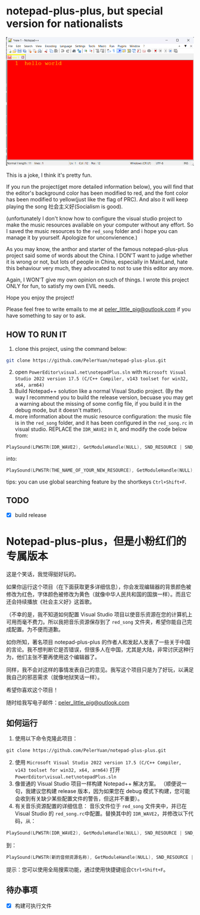 # notepad-plus-plus, but special version for nationalists

![screenshot](./doc/screenshot.png)

This is a joke, I think it's pretty fun.

If you run the project(get more detailed information below), you will find that the editor's background color has been modified to red, and the font color has been modified to yellow(just like the flag of PRC). And also it will keep playing the song 社会主义好(Socialism is good).

(unfortunately I don't know how to configure the visual studio project to make the music resources available on your computer without any effort. So I saved the music resources to the `red_song` folder and i hope you can manage it by yourself. Apologize for unconvienence.)

As you may know, the anthor and starter of the famous notepad-plus-plus project said some of words about the China. I DON'T want to judge whether it is wrong or not, but lots of people in China, especially in MainLand, hate this behaviour very much, they advocated to not to use this editor any more.

Again, I WON'T give my own opinion on such of things. I wrote this project ONLY for fun, to satisfy my own EVIL needs.

Hope you enjoy the project!

Please feel free to write emails to me at peler_little_pig@outlook.com if you have something to say or to ask.

## HOW TO RUN IT
1. clone this project, using the command below:
```bash
git clone https://github.com/PelerYuan/notepad-plus-plus.git
```
2. open `PowerEditor\visual.net\notepadPlus.sln` with `Microsoft Visual Studio 2022 version 17.5 (C/C++ Compiler, v143 toolset for win32, x64, arm64)`
3. Build Notepad++ solution like a normal Visual Studio project.
(By the way I recommend you to build the release version, becuase you may get a warning about the missing of some config file, if you build it in the debug mode, but it doesn't matter).
4. more information about the music resource configuration: 
the music file is in the `red_song` folder, and it has been configured in the `red_song.rc` in visual studio. REPLACE the `IDR_WAVE2` in it, and modify the code below from:
```cpp
PlaySound(LPWSTR(IDR_WAVE2), GetModuleHandle(NULL), SND_RESOURCE | SND_ASYNC | SND_LOOP);
```
into:
```cpp
PlaySound(LPWSTR(THE_NAME_OF_YOUR_NEW_RESOURCE), GetModuleHandle(NULL), SND_RESOURCE | SND_ASYNC | SND_LOOP);
```
tips: you can use global searching feature by the shortkeys `Ctrl+Shift+F`.

## TODO
- [X] build release


# Notepad-plus-plus，但是小粉红们的专属版本

这是个笑话，我觉得挺好玩的。

如果你运行这个项目（在下面获取更多详细信息），你会发现编辑器的背景颜色被修改为红色，字体颜色被修改为黄色（就像中华人民共和国的国旗一样）。而且它还会持续播放《社会主义好》这首歌。

（不幸的是，我不知道如何配置 Visual Studio 项目以使音乐资源在您的计算机上可用而毫不费力。所以我把音乐资源保存到了 `red_song` 文件夹，希望你能自己完成配置。为不便而道歉。

如你所知，著名项目 notepad-plus-plus 的作者人和发起人发表了一些关于中国的言论。我不想判断它是否错误，但很多人在中国，尤其是大陆，非常讨厌这种行为，他们主张不要再使用这个编辑器了。

同样，我不会对这样的事情发表自己的意见。我写这个项目只是为了好玩，以满足我自己的邪恶需求（就像地狱笑话一样）。

希望你喜欢这个项目！

随时给我写电子邮件：peler_little_pig@outlook.com

## 如何运行
1. 使用以下命令克隆此项目：
```
git clone https://github.com/PelerYuan/notepad-plus-plus.git
```
2. 使用 `Microsoft Visual Studio 2022 version 17.5 (C/C++ Compiler, v143 toolset for win32, x64, arm64)` 打开 `PowerEditor\visual.net\notepadPlus.sln`
3. 像普通的 Visual Studio 项目一样构建 Notepad++ 解决方案。
（顺便说一句，我建议您构建 release 版本，因为如果您在 debug 模式下构建，您可能会收到有关缺少某些配置文件的警告，但这并不重要）。
4. 有关音乐资源配置的详细信息：
音乐文件位于 `red_song` 文件夹中，并已在 Visual Studio 的 `red_song.rc`中配置。替换其中的 `IDR_WAVE2`，并修改以下代码，从：
```cpp
PlaySound(LPWSTR(IDR_WAVE2), GetModuleHandle(NULL), SND_RESOURCE | SND_ASYNC | SND_LOOP);
```
到：
```cpp
PlaySound(LPWSTR(新的音频资源名称), GetModuleHandle(NULL), SND_RESOURCE | SND_ASYNC | SND_LOOP);
```
提示：您可以使用全局搜索功能，通过使用快捷键组合`Ctrl+Shift+F`。

## 待办事项
- [X] 构建可执行文件